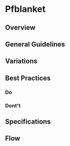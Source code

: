 # Pfblanket

## Overview

## General Guidelines

## Variations

## Best Practices

### Do

### Dont't

## Specifications

## Flow
